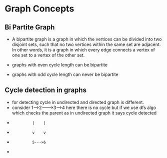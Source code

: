 # Graph Concepts
## Bi Partite Graph
- A bipartite graph is a graph in which the vertices can be divided into two disjoint sets, such that no two vertices within the same set are adjacent. In other words, it is a graph in which every edge connects a vertex of one set to a vertex of the other set.

- graphs with even cycle length can be bipartite 
- graphs with odd cycle length can never be bipartite

## Cycle detection in graphs
- for detecting cycle in undirected and directed graph is different.
- consider 1-->2--->3-->4 here there is no cycle but if we use dfs algo which checks the parent as in undirected graph it says cycle detected
-              |    |
-              v    v
-              5--->6
- 